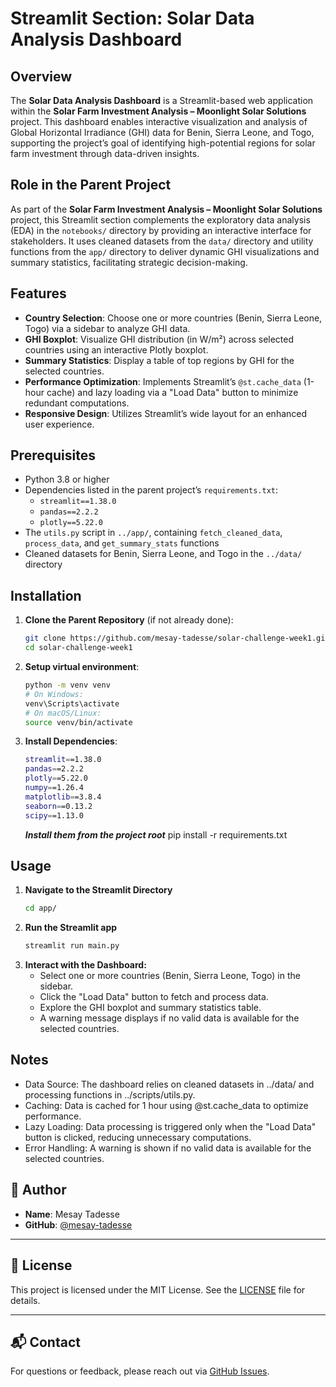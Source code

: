 # Streamlit Section: Solar Data Analysis Dashboard

## Overview
The **Solar Data Analysis Dashboard** is a Streamlit-based web application within the **Solar Farm Investment Analysis – Moonlight Solar Solutions** project. This dashboard enables interactive visualization and analysis of Global Horizontal Irradiance (GHI) data for Benin, Sierra Leone, and Togo, supporting the project’s goal of identifying high-potential regions for solar farm investment through data-driven insights.

## Role in the Parent Project
As part of the **Solar Farm Investment Analysis – Moonlight Solar Solutions** project, this Streamlit section complements the exploratory data analysis (EDA) in the `notebooks/` directory by providing an interactive interface for stakeholders. It uses cleaned datasets from the `data/` directory and utility functions from the `app/` directory to deliver dynamic GHI visualizations and summary statistics, facilitating strategic decision-making.

## Features
- **Country Selection**: Choose one or more countries (Benin, Sierra Leone, Togo) via a sidebar to analyze GHI data.
- **GHI Boxplot**: Visualize GHI distribution (in W/m²) across selected countries using an interactive Plotly boxplot.
- **Summary Statistics**: Display a table of top regions by GHI for the selected countries.
- **Performance Optimization**: Implements Streamlit’s `@st.cache_data` (1-hour cache) and lazy loading via a "Load Data" button to minimize redundant computations.
- **Responsive Design**: Utilizes Streamlit’s wide layout for an enhanced user experience.

## Prerequisites
- Python 3.8 or higher
- Dependencies listed in the parent project’s `requirements.txt`:
  - `streamlit==1.38.0`
  - `pandas==2.2.2`
  - `plotly==5.22.0`
- The `utils.py` script in `../app/`, containing `fetch_cleaned_data`, `process_data`, and `get_summary_stats` functions
- Cleaned datasets for Benin, Sierra Leone, and Togo in the `../data/` directory

## Installation
1. **Clone the Parent Repository** (if not already done):
   ```bash
   git clone https://github.com/mesay-tadesse/solar-challenge-week1.git
   cd solar-challenge-week1
2. **Setup virtual environment**:
   ```bash
   python -m venv venv
   # On Windows:
   venv\Scripts\activate
   # On macOS/Linux:
   source venv/bin/activate
   ```
3. **Install Dependencies**:
   ```bash
   streamlit==1.38.0
   pandas==2.2.2
   plotly==5.22.0
   numpy==1.26.4
   matplotlib==3.8.4
   seaborn==0.13.2
   scipy==1.13.0
   ```
   ***Install them from the project root***
   pip install -r requirements.txt
## Usage
1. **Navigate to the Streamlit Directory**
   ```bash
   cd app/
   ```
2. **Run the Streamlit app**
   ```bash
   streamlit run main.py
   ```
3. **Interact with the Dashboard:**
   - Select one or more countries (Benin, Sierra Leone, Togo) in the sidebar.
   - Click the "Load Data" button to fetch and process data.
   - Explore the GHI boxplot and summary statistics table.
   - A warning message displays if no valid data is available for the selected countries.
## Notes
- Data Source: The dashboard relies on cleaned datasets in ../data/ and processing functions in ../scripts/utils.py.
- Caching: Data is cached for 1 hour using @st.cache_data to optimize performance.
- Lazy Loading: Data processing is triggered only when the "Load Data" button is clicked, reducing unnecessary computations.
- Error Handling: A warning is shown if no valid data is available for the selected countries.
## 👤 Author

- **Name**: Mesay Tadesse
- **GitHub**: [@mesay-tadesse](https://github.com/mesay-tadesse)

---

## 📄 License

This project is licensed under the MIT License. See the [LICENSE](LICENSE) file for details.

---

## 📬 Contact

For questions or feedback, please reach out via [GitHub Issues](https://github.com/mesay-tadesse/solar-challenge-week1/issues).
  
   